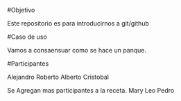 #Objetivo

Este repositorio es para introducirnos a git/github

#Caso de uso

Vamos a consaensuar como se hace un panque.

#Participantes

Alejandro
Roberto
Alberto
Cristobal

Se Agregan mas participantes a la receta.
Mary
Leo
Pedro

